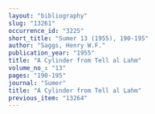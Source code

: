 ```yaml
---
layout: "bibliography"
slug: "13261"
occurrence_id: "3225"
short_title: "Sumer 13 (1955), 190-195"
author: "Saggs, Henry W.F."
publication_year: "1955"
title: "A Cylinder from Tell al Lahm"
volume_no_: "13"
pages: "190-195"
journal: "Sumer"
title: "A Cylinder from Tell al Lahm"
previous_item: "13264"
---
```

